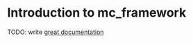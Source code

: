 # Introduction to mc_framework

TODO: write [great documentation](http://jacobian.org/writing/what-to-write/)
